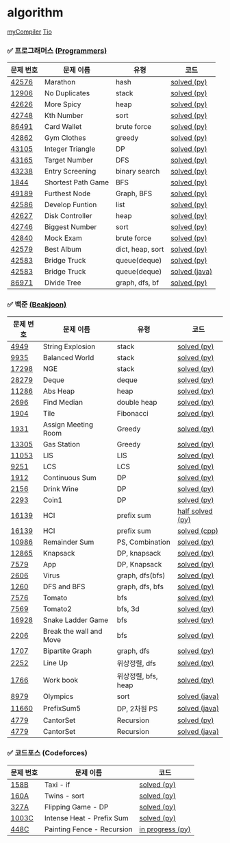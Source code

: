 # algorithm
[myCompiler](https://www.mycompiler.io/ko/new/python)
[Tio](https://tio.run/#python3)

### ✅ 프로그래머스 [(Programmers)](https://school.programmers.co.kr/learn/challenges?tab=algorithm_practice_kit)
| 문제 번호 | 문제 이름 | 유형 | 코드 |
|----------|----------|------|------|
| [42576](https://school.programmers.co.kr/learn/courses/30/lessons/42576) | Marathon | hash | [solved (py)](programmers/Marathon.py) |
| [12906](https://school.programmers.co.kr/learn/courses/30/lessons/12906) | No Duplicates | stack | [solved (py)](programmers/NoDuplicates.py) |
| [42626](https://school.programmers.co.kr/learn/courses/30/lessons/42626) | More Spicy | heap | [solved (py)](programmers/MoreSpicy.py) |
| [42748](https://school.programmers.co.kr/learn/courses/30/lessons/42748) | Kth Number | sort | [solved (py)](programmers/KthNumber.py) |
| [86491](https://school.programmers.co.kr/learn/courses/30/lessons/86491) | Card Wallet | brute force | [solved (py)](programmers/CardWallet.py) |
| [42862](https://school.programmers.co.kr/learn/courses/30/lessons/42862) | Gym Clothes | greedy | [solved (py)](programmers/GymClothes.py) |
| [43105](https://school.programmers.co.kr/learn/courses/30/lessons/43105) | Integer Triangle | DP | [solved (py)](programmers/IntegerTriangle.py) |
| [43165](https://school.programmers.co.kr/learn/courses/30/lessons/43165) | Target Number | DFS | [solved (py)](programmers/TargetNumber.py) |
| [43238](https://school.programmers.co.kr/learn/courses/30/lessons/43238) | Entry Screening | binary search | [solved (py)](programmers/EntryScreening.py) |
| [1844](https://school.programmers.co.kr/learn/courses/30/lessons/1844) | Shortest Path Game | BFS | [solved (py)](programmers/ShortestPathGame.py) |
| [49189](https://school.programmers.co.kr/learn/courses/30/lessons/49189) | Furthest Node | Graph, BFS | [solved (py)](programmers/FurthestNode.py) |
| [42586](https://school.programmers.co.kr/learn/courses/30/lessons/42586) | Develop Funtion | list | [solved (py)](programmers/DevelopFuntion.py) |
| [42627](https://school.programmers.co.kr/learn/courses/30/lessons/42627) | Disk Controller | heap | [solved (py)](programmers/DiskController.py) |
| [42746](https://school.programmers.co.kr/learn/courses/30/lessons/42746) | Biggest Number | sort | [solved (py)](programmers/BiggestNumber.py) |
| [42840](https://school.programmers.co.kr/learn/courses/30/lessons/42840) | Mock Exam | brute force | [solved (py)](programmers/MockExam.py) |
| [42579](https://school.programmers.co.kr/learn/courses/30/lessons/42579) | Best Album | dict, heap, sort | [solved (py)](programmers/BestAlbum.py) |
| [42583](https://school.programmers.co.kr/learn/courses/30/lessons/42583) | Bridge Truck | queue(deque) | [solved (py)](programmers/BridgeTruck.py) |
| [42583](https://school.programmers.co.kr/learn/courses/30/lessons/42583) | Bridge Truck | queue(deque) | [solved (java)](programmers/BridgeTruck.java) |
| [86971](https://school.programmers.co.kr/learn/courses/30/lessons/86971) | Divide Tree | graph, dfs, bf | [solved (py)](programmers/DivideTree.py) |

### ✅ 백준 [(Beakjoon)](https://www.acmicpc.net/step)
| 문제 번호 | 문제 이름 | 유형 | 코드 |
|----------|----------|------|------|
| [4949](https://www.acmicpc.net/problem/4949) | String Explosion | stack | [solved (py)](baekjoon/StringExplosion.py) |
| [9935](https://www.acmicpc.net/problem/9935) | Balanced World | stack | [solved (py)](baekjoon/BalancedWorld.py) |
| [17298](https://www.acmicpc.net/problem/17298) | NGE | stack | [solved (py)](baekjoon/NGE.py) |
| [28279](https://www.acmicpc.net/problem/28279) | Deque | deque | [solved (py)](baekjoon/Deque.py) |
| [11286](https://www.acmicpc.net/problem/11286) | Abs Heap | heap | [solved (py)](baekjoon/AbsHeap.py) |
| [2696](https://www.acmicpc.net/problem/2696) | Find Median | double heap | [solved (py)](baekjoon/FindMedian.py) |
| [1904](https://www.acmicpc.net/problem/1904) | Tile | Fibonacci | [solved (py)](baekjoon/Tile.py) |
| [1931](https://www.acmicpc.net/problem/1931) | Assign Meeting Room | Greedy | [solved (py)](baekjoon/AssignMeetingRoom.py) |
| [13305](https://www.acmicpc.net/problem/13305) | Gas Station | Greedy | [solved (py)](baekjoon/GasStation.py) |
| [11053](https://www.acmicpc.net/problem/11053) | LIS | LIS | [solved (py)](baekjoon/LIS.py) |
| [9251](https://www.acmicpc.net/problem/9251) | LCS | LCS | [solved (py)](baekjoon/LCS.py) |
| [1912](https://www.acmicpc.net/problem/1912) | Continuous Sum | DP | [solved (py)](baekjoon/ContinuousSum.py) |
| [2156](https://www.acmicpc.net/problem/2156) | Drink Wine | DP | [solved (py)](baekjoon/DrinkWine.py) |
| [2293](https://www.acmicpc.net/problem/2293) | Coin1 | DP | [solved (py)](baekjoon/Coin1.py) |
| [16139](https://www.acmicpc.net/problem/16139) | HCI | prefix sum | [half solved (py)](baekjoon/HCI.py) |
| [16139](https://www.acmicpc.net/problem/16139) | HCI | prefix sum | [solved (cpp)](baekjoon/HCI.cpp) |
| [10986](https://www.acmicpc.net/problem/10986) | Remainder Sum | PS, Combination | [solved (py)](baekjoon/RemainderSum.py) |
| [12865](https://www.acmicpc.net/problem/12865) | Knapsack | DP, knapsack | [solved (py)](baekjoon/Knapsack.py) |
| [7579](https://www.acmicpc.net/problem/7579) | App | DP, Knapsack | [solved (py)](baekjoon/App.py) |
| [2606](https://www.acmicpc.net/problem/2606) | Virus | graph, dfs(bfs) | [solved (py)](baekjoon/Virus.py) |
| [1260](https://www.acmicpc.net/problem/1260) | DFS and BFS | graph, dfs, bfs | [solved (py)](baekjoon/DFSnBFS.py) |
| [7576](https://www.acmicpc.net/problem/7576) | Tomato | bfs | [solved (py)](baekjoon/Tomato.py) |
| [7569](https://www.acmicpc.net/problem/7569) | Tomato2 | bfs, 3d | [solved (py)](baekjoon/Tomato2.py) |
| [16928](https://www.acmicpc.net/problem/16928) | Snake Ladder Game | bfs | [solved (py)](baekjoon/SnakeGame.py) |
| [2206](https://www.acmicpc.net/problem/2206) | Break the wall and Move | bfs | [solved (py)](baekjoon/BreakingMove.py) |
| [1707](https://www.acmicpc.net/problem/1707) | Bipartite Graph | graph, dfs | [solved (py)](baekjoon/BipartiteGraph.py) |
| [2252](https://www.acmicpc.net/problem/2252) | Line Up | 위상정렬, dfs | [solved (py)](baekjoon/LineUp.py) |
| [1766](https://www.acmicpc.net/problem/1766) | Work book | 위상정렬, bfs, heap | [solved (py)](baekjoon/BipartiteGraph.py) |
| [8979](https://www.acmicpc.net/problem/8979) | Olympics | sort | [solved (java)](baekjoon/Olympics.java) |
| [11660](https://www.acmicpc.net/problem/11660) | PrefixSum5 | DP, 2차원 PS | [solved (java)](baekjoon/PrefixSum5.java) |
| [4779](https://www.acmicpc.net/problem/4779) | CantorSet | Recursion | [solved (py)](baekjoon/CantorSet.py) |
| [4779](https://www.acmicpc.net/problem/4779) | CantorSet | Recursion | [solved (java)](baekjoon/CantorSet.java) |

### ✅ 코드포스 (Codeforces)
| 문제 번호 | 문제 이름 | 코드 |
|----------|----------|------|
| [158B](https://codeforces.com/contest/158/problem/B) | Taxi - if | [solved (py)](codeforces/Taxi.py) |
| [160A](https://codeforces.com/contest/160/problem/A) | Twins - sort | [solved (py)](codeforces/Twins.py) |
| [327A](https://codeforces.com/contest/327/problem/A) | Flipping Game - DP | [solved (py)](codeforces/FlippingGame.py) |
| [1003C](https://codeforces.com/contest/1003/problem/C) | Intense Heat - Prefix Sum | [solved (py)](codeforces/IntenseHeat.py) |
| [448C](https://codeforces.com/contest/448/problem/C) | Painting Fence - Recursion | [in progress (py)](codeforces/PaintingFence.py) |
